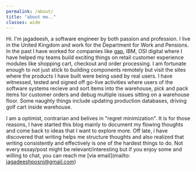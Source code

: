 ```yaml
---
permalink: /about/
title: "about me.."
classes: wide
---
```


Hi. I'm jagadeesh, a software engineer by both passion and profession. I live in the United Kingdom and work for the Department for Work and Pensions. In the past I have worked for companies like [gap](gap.com), IBM, OSI digital where I have helped my teams build exciting things on retail customer experience modules like shopping cart, checkout and order processing. I am fortunate enough to not just stick to building components remotely but visit the sites where the products I have built were being used by real users. I have witnessed, tested and signed off go-live activities where users of the software systems recieve and sort items into the warehouse,  pick and pack items for customer orders and debug multiple issues sitting on a warehouse floor. Some naughty things include updating production databases, driving golf cart inside warehouse.

I am a optimist, contrarian and belives in "regret minimization". It is for those reasons, I have started this blog mainly to document my flowing thoughts and come back to ideas that I want to explore more. Off late, i have discovered that writing helps me structure thoughts and also realized that writing consistently and effectively is one of the hardest things to do. Not every essay/post might be relevant/interesting but if you enjoy some and willing to chat, you can reach me [via email](mailto: jagadeeshposni@gmail.com)